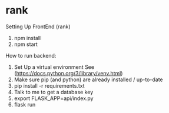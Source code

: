# rank

Setting Up FrontEnd (rank)

1. npm install
2. npm start

How to run backend:

1. Set Up a virtual environment See (https://docs.python.org/3/library/venv.html)
2. Make sure pip (and python) are already installed / up-to-date
3. pip install -r requirements.txt
4. Talk to me to get a database key
5. export FLASK_APP=api/index.py
6. flask run
